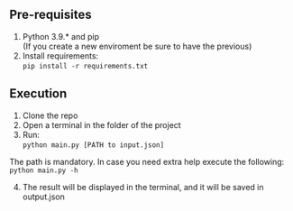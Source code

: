 ## Pre-requisites

1. Python 3.9.* and pip <br>
(If you create a new enviroment be sure to have the previous)
2. Install requirements: <br/>`pip install -r requirements.txt`

## Execution
1. Clone the repo
2. Open a terminal in the folder of the project
3. Run:<br/>
`python main.py [PATH to input.json]`

The path is mandatory. In case you need extra help execute the following: <br>
`python main.py -h`

4. The result will be displayed in the terminal, and it will be saved in output.json

